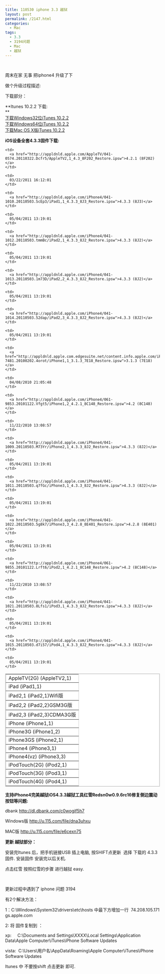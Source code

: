 ```yaml
---
title: 110530 iphone 3.3 越狱
layout: post
permalink: /2147.html
categories:
  - Mac
tags:
  - 3.3
  - 3194问题
  - Mac
  - 越狱
---
```

&nbsp;

周末在家 无事 把iphone4 升级了下

做个升级过程描述:

下载部分：

**Itunes 10.2.2 下载:  
**  
<a title="下载Windows32位iTunes 10.2.2" href="http://appldnld.apple.com/iTunes10/041-0534.20110418.CP4r5/iTunesSetup.exe" target="_blank">下载Windows32位iTunes 10.2.2</a>  
<a title="下载Windows64位iTunes 10.2.2" href="http://appldnld.apple.com/iTunes10/041-0535.20110410.G43Ut/iTunes64Setup.exe" target="_blank">下载Windows64位iTunes 10.2.2</a>  
<a title="下载Mac版iTunes 10.2.2" href="http://appldnld.apple.com/iTunes10/041-0533.20110418.AqP4r/iTunes10.2.2.dmg" target="_blank">下载Mac OS X版iTunes 10.2.2</a>

**iOS设备全套4.3.3固件下载:**

<table border="2" cellspacing="0" cellpadding="3" width="80%" align="center" bgcolor="#ffffff" bordercolor="#cccccc">
  <tr>
    <td>
      AppleTV(2G) (AppleTV2,1)
    </td>
    
    <td>
      <a href="http://appldnld.apple.com/AppleTV/041-0574.20110322.Dcfr5/AppleTV2,1_4.3_8F202_Restore.ipsw">4.2.1 (8F202)</a>
    </td>
    
    <td>
      03/22/2011 16:12:01
    </td>
  </tr>
  
  <tr>
    <td>
      iPad (iPad1,1)
    </td>
    
    <td>
      <a href="http://appldnld.apple.com/iPhone4/041-1010.20110503.ScEp3/iPad1,1_4.3.3_8J3_Restore.ipsw">4.3.3 (8J3)</a>
    </td>
    
    <td>
      05/04/2011 13:19:01
    </td>
  </tr>
  
  <tr>
    <td>
      iPad2,1 (iPad2,1)Wifi版
    </td>
    
    <td>
      <a href="http://appldnld.apple.com/iPhone4/041-1012.20110503.tmmBc/iPad2,1_4.3.3_8J2_Restore.ipsw">4.3.3 (8J2)</a>
    </td>
    
    <td>
      05/04/2011 13:19:01
    </td>
  </tr>
  
  <tr>
    <td>
      iPad2,2 (iPad2,2)GSM3G版
    </td>
    
    <td>
      <a href="http://appldnld.apple.com/iPhone4/041-1013.20110503.1m73D/iPad2,2_4.3.3_8J2_Restore.ipsw">4.3.3 (8J2)</a>
    </td>
    
    <td>
      05/04/2011 13:19:01
    </td>
  </tr>
  
  <tr>
    <td>
      iPad2,3 (iPad2,3)CDMA3G版
    </td>
    
    <td>
      <a href="http://appldnld.apple.com/iPhone4/041-1014.20110503.52dap/iPad2,3_4.3.3_8J2_Restore.ipsw">4.3.3 (8J2)</a>
    </td>
    
    <td>
      05/04/2011 13:19:01
    </td>
  </tr>
  
  <tr>
    <td>
      iPhone (iPhone1,1)
    </td>
    
    <td>
      <a href="http://appldnld.apple.com.edgesuite.net/content.info.apple.com/iPhone/061-7481.20100202.4orot/iPhone1,1_3.1.3_7E18_Restore.ipsw">3.1.3 (7E18)</a>
    </td>
    
    <td>
      04/08/2010 21:05:48
    </td>
  </tr>
  
  <tr>
    <td>
      iPhone3G (iPhone1,2)
    </td>
    
    <td>
      <a href="http://appldnld.apple.com/iPhone4/061-9853.20101122.Vfgt5/iPhone1,2_4.2.1_8C148_Restore.ipsw">4.2 (8C148)</a>
    </td>
    
    <td>
      11/22/2010 13:08:57
    </td>
  </tr>
  
  <tr>
    <td>
      iPhone3GS (iPhone2,1)
    </td>
    
    <td>
      <a href="http://appldnld.apple.com/iPhone4/041-1009.20110503.M73Yr/iPhone2,1_4.3.3_8J2_Restore.ipsw">4.3.3 (8J2)</a>
    </td>
    
    <td>
      05/04/2011 13:19:01
    </td>
  </tr>
  
  <tr>
    <td>
      iPhone4 (iPhone3,1)
    </td>
    
    <td>
      <a href="http://appldnld.apple.com/iPhone4/041-1011.20110503.q7fGc/iPhone3,1_4.3.3_8J2_Restore.ipsw">4.3.3 (8J2)</a>
    </td>
    
    <td>
      05/04/2011 13:19:01
    </td>
  </tr>
  
  <tr>
    <td>
      iPhone4(vz) (iPhone3,3)
    </td>
    
    <td>
      <a href="http://appldnld.apple.com/iPhone4/041-1022.20110503.5g8k7/iPhone3,3_4.2.8_8E401_Restore.ipsw">4.2.8 (8E401)</a>
    </td>
    
    <td>
      05/04/2011 13:19:01
    </td>
  </tr>
  
  <tr>
    <td>
      iPodTouch(2G) (iPod2,1)
    </td>
    
    <td>
      <a href="http://appldnld.apple.com/iPhone4/061-9855.20101122.Lrft6/iPod2,1_4.2.1_8C148_Restore.ipsw">4.2 (8C148)</a>
    </td>
    
    <td>
      11/22/2010 13:08:57
    </td>
  </tr>
  
  <tr>
    <td>
      iPodTouch(3G) (iPod3,1)
    </td>
    
    <td>
      <a href="http://appldnld.apple.com/iPhone4/041-1021.20110503.8Lfs1/iPod3,1_4.3.3_8J2_Restore.ipsw">4.3.3 (8J2)</a>
    </td>
    
    <td>
      05/04/2011 13:19:01
    </td>
  </tr>
  
  <tr>
    <td>
      iPodTouch(4G) (iPod4,1)
    </td>
    
    <td>
      <a href="http://appldnld.apple.com/iPhone4/041-1015.20110503.d7i57/iPod4,1_4.3.3_8J2_Restore.ipsw">4.3.3 (8J2)</a>
    </td>
    
    <td>
      05/04/2011 13:19:01
    </td>
  </tr>
</table>

**支持iPhone4完美越狱iOS4.3.3越狱工具红雪Redsn0w0.9.6rc16修复侧边震动按钮等问题:**

dbank <http://dl.dbank.com/c0wogif5h7>

Windows版 <http://u.115.com/file/dna3uhxu>

MAC版 <http://u.115.com/file/e6cexn75>

**更新 越狱部分：**

安装完Itunes 后，把手机链接USB 插上电脑, 按SHIFT点更新  选择 下载的 4.3.3 固件. 安装固件 安装完以后关机.

点击红雪 按照红雪的步骤 进行越狱 easy.

&nbsp;

更新过程中遇到了 iphone 问题 3194

有2个解决方法：

1：C:\Windows\System32\drivers\etc\hosts 中最下方增加一行  74.208.105.171 gs.apple.com

2: 将 固件复制到 ：

xp:     C:\Documents and Settings\XXXX\Local Settings\Application Data\Apple Computer\iTunes\iPhone Software Updates

vista:  C:\Users\用户名\AppData\Roaming\Apple Computer\iTunes\iPhone Software Updates

Itunes 中 不要按shift 点击更新 即可.